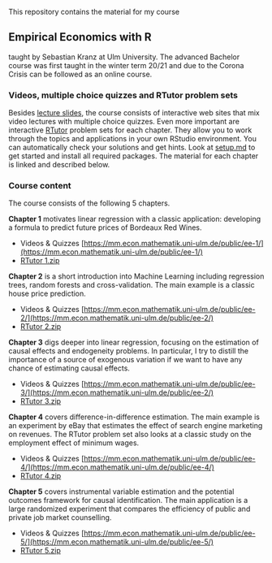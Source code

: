 This repository contains the material for my course

## Empirical Economics with R

taught by Sebastian Kranz at Ulm University. The advanced Bachelor course was first taught in the winter term 20/21 and due to the Corona Crisis can be followed as an online course.

### Videos, multiple choice quizzes and RTutor problem sets

Besides [lecture slides](https://github.com/skranz/empecon/tree/main/slides/pdf_handout), the course consists of interactive web sites that mix video lectures with multiple choice quizzes. Even more important are interactive [RTutor](https://skranz.github.io/RTutor/) problem sets for each chapter. They allow you to work through the topics and applications in your own RStudio environment. You can automatically check your solutions and get hints. Look at [setup.md](https://github.com/skranz/empecon/blob/main/setup/setup.md) to get started and install all required packages. The material for each chapter is linked and described below. 

### Course content

The course consists of the following 5 chapters.

**Chapter 1** motivates linear regression with a classic application: developing a formula to predict future prices of Bordeaux Red Wines.

  - Videos & Quizzes [https://mm.econ.mathematik.uni-ulm.de/public/ee-1/](https://mm.econ.mathematik.uni-ulm.de/public/ee-1/)
  - [RTutor 1.zip](https://github.com/skranz/empecon/raw/main/rtutor_zip/RTutor%201.zip)


**Chapter 2** is a short introduction into Machine Learning including regression trees, random forests and cross-validation. The main example is a classic house price prediction.

  - Videos & Quizzes [https://mm.econ.mathematik.uni-ulm.de/public/ee-2/](https://mm.econ.mathematik.uni-ulm.de/public/ee-2/)
  - [RTutor 2.zip](https://github.com/skranz/empecon/raw/main/rtutor_zip/RTutor%202.zip)  
  
**Chapter 3** digs deeper into linear regression, focusing on the estimation of causal effects and endogeneity problems. In particular, I try to distill the importance of a source of exogenous variation if we want to have any chance of estimating causal effects.

  - Videos & Quizzes [https://mm.econ.mathematik.uni-ulm.de/public/ee-3/](https://mm.econ.mathematik.uni-ulm.de/public/ee-2/)
  - [RTutor 3.zip](https://github.com/skranz/empecon/raw/main/rtutor_zip/RTutor%203.zip)  

**Chapter 4** covers difference-in-difference estimation. The main example is an experiment by eBay that estimates the effect of search engine marketing on revenues. The RTutor problem set also looks at a classic study on the employment effect of minimum wages. 

  - Videos & Quizzes [https://mm.econ.mathematik.uni-ulm.de/public/ee-4/](https://mm.econ.mathematik.uni-ulm.de/public/ee-4/)
  - [RTutor 4.zip](https://github.com/skranz/empecon/raw/main/rtutor_zip/RTutor%204.zip)  
  

**Chapter 5** covers instrumental variable estimation and the potential outcomes framework for causal identification. The main application is a large randomized experiment that compares the efficiency of public and private job market counselling.

  - Videos & Quizzes [https://mm.econ.mathematik.uni-ulm.de/public/ee-5/](https://mm.econ.mathematik.uni-ulm.de/public/ee-5/)
  - [RTutor 5.zip](https://github.com/skranz/empecon/raw/main/rtutor_zip/RTutor%205.zip)  
  
